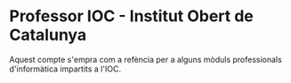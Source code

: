 # Professor IOC - Institut Obert de Catalunya
Aquest compte s'empra com a refència per a alguns mòduls professionals d'informàtica impartits a l'IOC.

